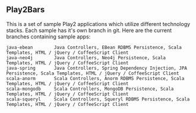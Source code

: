 Play2Bars
---------

This is a set of sample Play2 applications which utilize different technology stacks.  Each sample has it's own branch in git.  Here are the current branches containing sample apps:

    java-ebean        Java Controllers, EBean RDBMS Persistence, Scala Templates, HTML / jQuery / CoffeeScript Client
    java-neo4j        Java Controllers, Neo4j Persistence, Scala Templates, HTML / jQuery / CoffeeScript Client
    java-spring       Java Controllers, Spring Dependency Injection, JPA Persistence, Scala Templates, HTML / jQuery / CoffeeScript Client
    scala-anorm       Scala Controllers, Anorm RDBMS Persistence, Scala Templates, HTML / jQuery / CoffeeScript Client
    scala-mongodb     Scala Controllers, MongoDB Persistence, Scala Templates, HTML / jQuery / CoffeeScript Client
    scala-squeryl     Scala Controllers, Squeryl RDBMS Persistence, Scala Templates, HTML / jQuery / CoffeeScript Client
